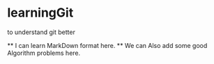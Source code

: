 # learningGit
to understand git better

** I can learn MarkDown format here.
** We can Also  add some good Algorithm problems here.

